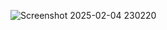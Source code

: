 ![Screenshot 2025-02-04 230220](https://github.com/user-attachments/assets/c3f60cad-471c-405b-9542-3c31d815a1c5)
